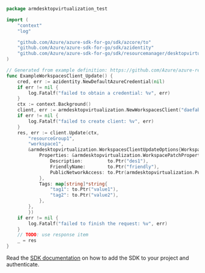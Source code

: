 ```go
package armdesktopvirtualization_test

import (
	"context"
	"log"

	"github.com/Azure/azure-sdk-for-go/sdk/azcore/to"
	"github.com/Azure/azure-sdk-for-go/sdk/azidentity"
	"github.com/Azure/azure-sdk-for-go/sdk/resourcemanager/desktopvirtualization/armdesktopvirtualization/v2"
)

// Generated from example definition: https://github.com/Azure/azure-rest-api-specs/tree/main/specification/desktopvirtualization/resource-manager/Microsoft.DesktopVirtualization/preview/2022-02-10-preview/examples/Workspace_Update.json
func ExampleWorkspacesClient_Update() {
	cred, err := azidentity.NewDefaultAzureCredential(nil)
	if err != nil {
		log.Fatalf("failed to obtain a credential: %v", err)
	}
	ctx := context.Background()
	client, err := armdesktopvirtualization.NewWorkspacesClient("daefabc0-95b4-48b3-b645-8a753a63c4fa", cred, nil)
	if err != nil {
		log.Fatalf("failed to create client: %v", err)
	}
	res, err := client.Update(ctx,
		"resourceGroup1",
		"workspace1",
		&armdesktopvirtualization.WorkspacesClientUpdateOptions{Workspace: &armdesktopvirtualization.WorkspacePatch{
			Properties: &armdesktopvirtualization.WorkspacePatchProperties{
				Description:         to.Ptr("des1"),
				FriendlyName:        to.Ptr("friendly"),
				PublicNetworkAccess: to.Ptr(armdesktopvirtualization.PublicNetworkAccessEnabled),
			},
			Tags: map[string]*string{
				"tag1": to.Ptr("value1"),
				"tag2": to.Ptr("value2"),
			},
		},
		})
	if err != nil {
		log.Fatalf("failed to finish the request: %v", err)
	}
	// TODO: use response item
	_ = res
}
```

Read the [SDK documentation](https://github.com/Azure/azure-sdk-for-go/blob/sdk%2Fresourcemanager%2Fdesktopvirtualization%2Farmdesktopvirtualization%2Fv2.0.0-beta.1/sdk/resourcemanager/desktopvirtualization/armdesktopvirtualization/README.md) on how to add the SDK to your project and authenticate.
